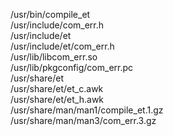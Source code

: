 /usr/bin/compile\_et  
/usr/include/com\_err.h  
/usr/include/et  
/usr/include/et/com\_err.h  
/usr/lib/libcom\_err.so  
/usr/lib/pkgconfig/com\_err.pc  
/usr/share/et  
/usr/share/et/et\_c.awk  
/usr/share/et/et\_h.awk  
/usr/share/man/man1/compile\_et.1.gz  
/usr/share/man/man3/com\_err.3.gz  
